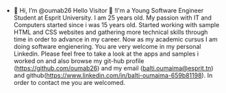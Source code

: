 - 👋 Hi, I’m @oumab26
Hello Visitor 🙂 !I'm a Young Software Engineer Student at Esprit University. I am 25 years old. My passion with IT and Computers started since i was 15 years old. Started working with sample HTML and CSS websites and gathering more technical skills through time in order to advance in my career. Now as my academic cursus I am doing software engienering. You are very welcome in my personal Linkedin. Please feel free to take a look at the apps and samples i worked on and also browse my git-hub profile (https://github.com/oumab26) and my email (balti.oumaima@esprit.tn) and github(https://www.linkedin.com/in/balti-oumaima-659b81198). In order to contact me you are welcomed.
